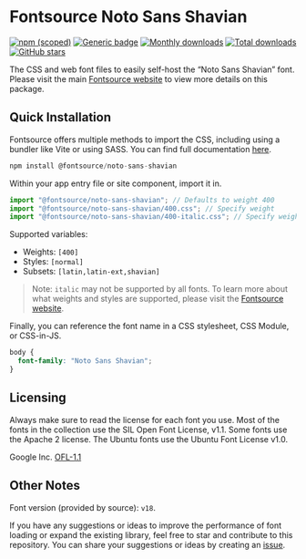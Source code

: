 # Fontsource Noto Sans Shavian

[![npm (scoped)](https://img.shields.io/npm/v/@fontsource/noto-sans-shavian?color=brightgreen)](https://www.npmjs.com/package/@fontsource/noto-sans-shavian) [![Generic badge](https://img.shields.io/badge/fontsource-passing-brightgreen)](https://github.com/fontsource/fontsource) [![Monthly downloads](https://badgen.net/npm/dm/@fontsource/noto-sans-shavian)](https://github.com/fontsource/fontsource) [![Total downloads](https://badgen.net/npm/dt/@fontsource/noto-sans-shavian)](https://github.com/fontsource/fontsource) [![GitHub stars](https://img.shields.io/github/stars/fontsource/fontsource.svg?style=social&label=Star)](https://github.com/fontsource/fontsource/stargazers)

The CSS and web font files to easily self-host the “Noto Sans Shavian” font. Please visit the main [Fontsource website](https://fontsource.org/fonts/noto-sans-shavian) to view more details on this package.

## Quick Installation

Fontsource offers multiple methods to import the CSS, including using a bundler like Vite or using SASS. You can find full documentation [here](https://fontsource.org/docs/getting-started/introduction).

```javascript
npm install @fontsource/noto-sans-shavian
```

Within your app entry file or site component, import it in.

```javascript
import "@fontsource/noto-sans-shavian"; // Defaults to weight 400
import "@fontsource/noto-sans-shavian/400.css"; // Specify weight
import "@fontsource/noto-sans-shavian/400-italic.css"; // Specify weight and style
```

Supported variables:
- Weights: `[400]`
- Styles: `[normal]`
- Subsets: `[latin,latin-ext,shavian]`

> Note: `italic` may not be supported by all fonts. To learn more about what weights and styles are supported, please visit the [Fontsource website](https://fontsource.org/fonts/noto-sans-shavian).

Finally, you can reference the font name in a CSS stylesheet, CSS Module, or CSS-in-JS.

```css
body {
  font-family: "Noto Sans Shavian";
}
```

## Licensing
Always make sure to read the license for each font you use. Most of the fonts in the collection use the SIL Open Font License, v1.1. Some fonts use the Apache 2 license. The Ubuntu fonts use the Ubuntu Font License v1.0.

Google Inc.
[OFL-1.1](http://scripts.sil.org/OFL)

## Other Notes
Font version (provided by source): `v18`.

If you have any suggestions or ideas to improve the performance of font loading or expand the existing library, feel free to star and contribute to this repository. You can share your suggestions or ideas by creating an [issue](https://github.com/fontsource/fontsource/issues).